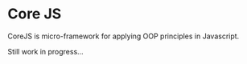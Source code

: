 Core JS
=======

CoreJS is micro-framework for applying OOP principles in Javascript.

Still work in progress... 
